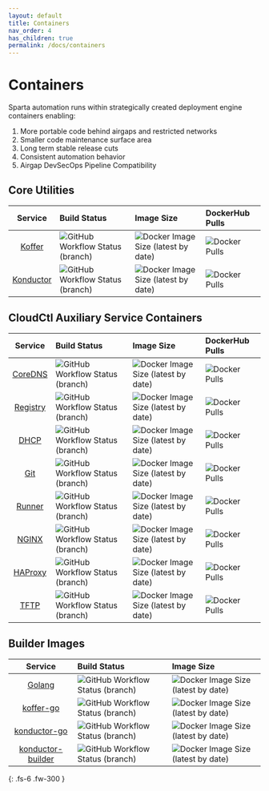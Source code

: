 ```yaml
---
layout: default
title: Containers
nav_order: 4
has_children: true
permalink: /docs/containers
---
```


# Containers

Sparta automation runs within strategically created deployment engine containers enabling:
  1. More portable code behind airgaps and restricted networks
  2. Smaller code maintenance surface area
  3. Long term stable release cuts
  4. Consistent automation behavior
  5. Airgap DevSecOps Pipeline Compatibility

## Core Utilities
| Service | Build Status | Image Size | DockerHub Pulls |
| :-: | :-- | :-- | :-- |
| [Koffer] | ![GitHub Workflow Status (branch)](https://img.shields.io/github/workflow/status/cloudctl/koffer/koffer/main?label=GH%20Actions&style=plastic) | ![Docker Image Size (latest by date)](https://img.shields.io/docker/image-size/cloudctl/koffer?label=Size&style=plastic) | ![Docker Pulls](https://img.shields.io/docker/pulls/cloudctl/koffer?label=DockerHub%20Pulls&style=plastic) |
|[Konductor] | ![GitHub Workflow Status (branch)](https://img.shields.io/github/workflow/status/cloudctl/konductor/konductor/main?label=GH%20Actions&style=plastic) | ![Docker Image Size (latest by date)](https://img.shields.io/docker/image-size/cloudctl/konductor?label=Size&style=plastic) | ![Docker Pulls](https://img.shields.io/docker/pulls/cloudctl/konductor?label=DockerHub%20Pulls&style=plastic) |

## CloudCtl Auxiliary Service Containers
| Service | Build Status | Image Size | DockerHub Pulls |
| :-: | :-- | :-- | :-- |
| [CoreDNS] | ![GitHub Workflow Status (branch)](https://img.shields.io/github/workflow/status/cloudctl/coredns/coredns/main?label=GH%20Actions&style=plastic) | ![Docker Image Size (latest by date)](https://img.shields.io/docker/image-size/cloudctl/coredns?label=Size&style=plastic) | ![Docker Pulls](https://img.shields.io/docker/pulls/cloudctl/coredns?label=DockerHub%20Pulls&style=plastic) |
| [Registry] | ![GitHub Workflow Status (branch)](https://img.shields.io/github/workflow/status/cloudctl/registry/registry/main?label=GH%20Actions&style=plastic) | ![Docker Image Size (latest by date)](https://img.shields.io/docker/image-size/cloudctl/registry?label=Size&style=plastic) | ![Docker Pulls](https://img.shields.io/docker/pulls/cloudctl/registry?label=DockerHub%20Pulls&style=plastic) |
| [DHCP] | ![GitHub Workflow Status (branch)](https://img.shields.io/github/workflow/status/cloudctl/dhcp/dhcp/main?label=GH%20Actions&style=plastic) | ![Docker Image Size (latest by date)](https://img.shields.io/docker/image-size/cloudctl/dhcp?label=Size&style=plastic) | ![Docker Pulls](https://img.shields.io/docker/pulls/cloudctl/dhcp?label=DockerHub%20Pulls&style=plastic) |
| [Git] | ![GitHub Workflow Status (branch)](https://img.shields.io/github/workflow/status/cloudctl/git/git/main?label=GH%20Actions&style=plastic) | ![Docker Image Size (latest by date)](https://img.shields.io/docker/image-size/cloudctl/git?label=Size&style=plastic) | ![Docker Pulls](https://img.shields.io/docker/pulls/cloudctl/git?label=DockerHub%20Pulls&style=plastic) |
| [Runner] | ![GitHub Workflow Status (branch)](https://img.shields.io/github/workflow/status/cloudctl/runner/runner/main?label=GH%20Actions&style=plastic) | ![Docker Image Size (latest by date)](https://img.shields.io/docker/image-size/cloudctl/runner?label=Size&style=plastic) | ![Docker Pulls](https://img.shields.io/docker/pulls/cloudctl/runner?label=DockerHub%20Pulls&style=plastic) |
| [NGINX] | ![GitHub Workflow Status (branch)](https://img.shields.io/github/workflow/status/cloudctl/nginx/nginx/main?label=GH%20Actions&style=plastic) | ![Docker Image Size (latest by date)](https://img.shields.io/docker/image-size/cloudctl/nginx?label=Size&style=plastic) | ![Docker Pulls](https://img.shields.io/docker/pulls/cloudctl/nginx?label=DockerHub%20Pulls&style=plastic) |
| [HAProxy] | ![GitHub Workflow Status (branch)](https://img.shields.io/github/workflow/status/cloudctl/haproxy/haproxy/main?label=GH%20Actions&style=plastic) | ![Docker Image Size (latest by date)](https://img.shields.io/docker/image-size/cloudctl/haproxy?label=Size&style=plastic) | ![Docker Pulls](https://img.shields.io/docker/pulls/cloudctl/haproxy?label=DockerHub%20Pulls&style=plastic) |
| [TFTP] | ![GitHub Workflow Status (branch)](https://img.shields.io/github/workflow/status/cloudctl/tftp/tftp/main?label=GH%20Actions&style=plastic) | ![Docker Image Size (latest by date)](https://img.shields.io/docker/image-size/cloudctl/tftp?label=Size&style=plastic) | ![Docker Pulls](https://img.shields.io/docker/pulls/cloudctl/tftp?label=DockerHub%20Pulls&style=plastic) |

## Builder Images
| Service | Build Status | Image Size |
| :-: | :-- | :-- |
| [Golang] | ![GitHub Workflow Status (branch)](https://img.shields.io/github/workflow/status/cloudctl/go-toolset/golang/main?label=GH%20Actions&style=plastic) | ![Docker Image Size (latest by date)](https://img.shields.io/docker/image-size/cloudctl/golang?label=Size&style=plastic) |
| [koffer-go] | ![GitHub Workflow Status (branch)](https://img.shields.io/github/workflow/status/cloudctl/koffer-go/koffer-go/main?label=GH%20Actions&style=plastic) | ![Docker Image Size (latest by date)](https://img.shields.io/docker/image-size/cloudctl/koffer-go?label=Size&style=plastic) |
| [konductor-go] | ![GitHub Workflow Status (branch)](https://img.shields.io/github/workflow/status/cloudctl/konductor-go/konductor-go/main?label=GH%20Actions&style=plastic) | ![Docker Image Size (latest by date)](https://img.shields.io/docker/image-size/cloudctl/konductor-go?label=Size&style=plastic) |
| [konductor-builder] | ![GitHub Workflow Status (branch)](https://img.shields.io/github/workflow/status/cloudctl/konductor-builder/konductor-builder/main?label=GH%20Actions&style=plastic) | ![Docker Image Size (latest by date)](https://img.shields.io/docker/image-size/cloudctl/konductor-builder?label=Size&style=plastic) |

[Koffer]:https://github.com/CloudCtl/Koffer
[Konductor]:https://github.com/CloudCtl/Konductor

[CoreDNS]:https://github.com/CloudCtl/coredns
[Registry]:https://github.com/CloudCtl/registry
[DHCP]:https://github.com/CloudCtl/dhcp
[Git]:https://github.com/CloudCtl/git
[Runner]:https://github.com/CloudCtl/runner
[NGINX]:https://github.com/CloudCtl/nginx
[HAProxy]:https://github.com/CloudCtl/haproxy
[TFTP]:https://github.com/CloudCtl/tftp

[Golang]:https://github.com/CloudCtl/go-toolset
[koffer-go]:https://github.com/CloudCtl/koffer-go
[konductor-go]:https://github.com/CloudCtl/konductor-go
[konductor-builder]:https://github.com/CloudCtl/konductor-builder

{: .fs-6 .fw-300 }

